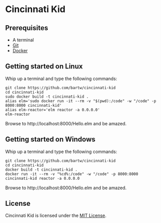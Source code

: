 # Cincinnati Kid

## Prerequisites

- A terminal
- [Git](https://git-scm.com/)
- [Docker](https://www.docker.com/)

## Getting started on Linux

Whip up a terminal and type the following commands:

```shell
git clone https://github.com/bartw/cincinnati-kid
cd cincinnati-kid
sudo docker build -t cincinnati-kid .
alias elm='sudo docker run -it --rm -v "$(pwd):/code" -w "/code" -p 8000:8000 cincinnati-kid'
alias elm-reactor='elm reactor -a 0.0.0.0'
elm-reactor
```

Browse to http://localhost:8000/Hello.elm and be amazed.

## Getting started on Windows

Whip up a terminal and type the following commands:

```shell
git clone https://github.com/bartw/cincinnati-kid
cd cincinnati-kid
docker build -t cincinnati-kid .
docker run -it --rm -v "%cd%:/code" -w "/code" -p 8000:8000 cincinnati-kid reactor -a 0.0.0.0
```

Browse to http://localhost:8000/Hello.elm and be amazed.

## License

Cincinnati Kid is licensed under the [MIT License](LICENSE).